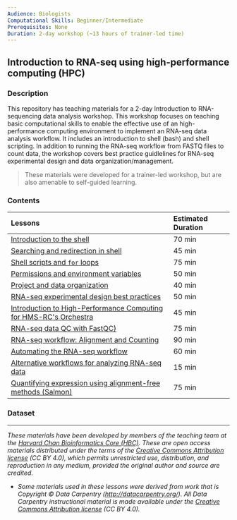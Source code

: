 ```yaml
---
Audience: Biologists
Computational Skills: Beginner/Intermediate
Prerequisites: None
Duration: 2-day workshop (~13 hours of trainer-led time)
---
```


## Introduction to RNA-seq using high-performance computing (HPC)

### Description

This repository has teaching materials for a 2-day Introduction to RNA-sequencing data analysis workshop. This workshop focuses on teaching basic computational skills to enable the effective use of an high-performance computing environment to implement an RNA-seq data analysis workflow. It includes an introduction to shell (bash) and shell scripting. In addition to running the RNA-seq workflow from FASTQ files to count data, the workshop covers best practice guidlelines for RNA-seq experimental design and data organization/management.

> These materials were developed for a trainer-led workshop, but are also amenable to self-guided learning.

### Contents
| Lessons            | Estimated Duration |
|:------------------------|:----------|
|[Introduction to the shell](lessons/01_the_filesystem.md) | 70 min |
|[Searching and redirection in shell](lessons/02_searching_files.md) | 45 min |
|[Shell scripts and `for` loops](lessons/03_loops_and_scripts.md) | 75 min |
|[Permissions and environment variables](lessons/04_permissions_and_environment_variables.md) | 50 min |
|[Project and data organization](lessons/05_data_organization.md) | 40 min |
|[RNA-seq experimental design best practices](lectures/rna-seq_design.pdf) | 50 min |
|[Introduction to High-Performance Computing for HMS-RC's Orchestra](lectures/HPC_intro_slides_Radhika.pdf) | 45 min |
|[RNA-seq data QC with FastQC)](lessons/06_assessing_quality.md) | 75 min |
|[RNA-seq workflow: Alignment and Counting](lessons/07_rnaseq_workflow.md) | 90 min |
|[Automating the RNA-seq workflow](lessons/08_automating_workflow.md) | 60 min |
|[Alternative workflows for analyzing RNA-seq data](lectures/RNAseq-analysis-methods.pdf) | 15 min |
|[Quantifying expression using alignment-free methods (Salmon)](lessons/09_salmon.md) | 75 min |

### Dataset

***
*These materials have been developed by members of the teaching team at the [Harvard Chan Bioinformatics Core (HBC)](http://bioinformatics.sph.harvard.edu/). These are open access materials distributed under the terms of the [Creative Commons Attribution license](https://creativecommons.org/licenses/by/4.0/) (CC BY 4.0), which permits unrestricted use, distribution, and reproduction in any medium, provided the original author and source are credited.*

* *Some materials used in these lessons were derived from work that is Copyright © Data Carpentry (http://datacarpentry.org/). 
All Data Carpentry instructional material is made available under the [Creative Commons Attribution license](https://creativecommons.org/licenses/by/4.0/) (CC BY 4.0).*
